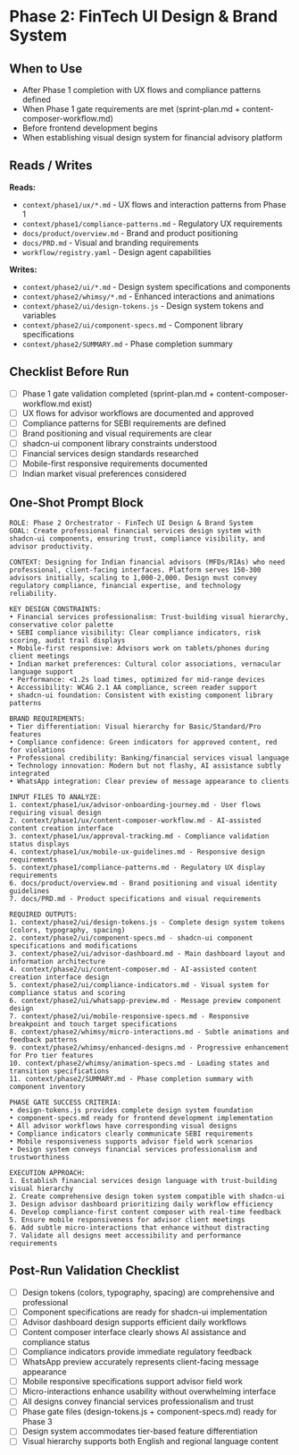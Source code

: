 # Phase 2: FinTech UI Design & Brand System

## When to Use
- After Phase 1 completion with UX flows and compliance patterns defined
- When Phase 1 gate requirements are met (sprint-plan.md + content-composer-workflow.md)
- Before frontend development begins
- When establishing visual design system for financial advisory platform

## Reads / Writes

**Reads:**
- `context/phase1/ux/*.md` - UX flows and interaction patterns from Phase 1
- `context/phase1/compliance-patterns.md` - Regulatory UX requirements
- `docs/product/overview.md` - Brand and product positioning
- `docs/PRD.md` - Visual and branding requirements
- `workflow/registry.yaml` - Design agent capabilities

**Writes:**
- `context/phase2/ui/*.md` - Design system specifications and components
- `context/phase2/whimsy/*.md` - Enhanced interactions and animations
- `context/phase2/ui/design-tokens.js` - Design system tokens and variables
- `context/phase2/ui/component-specs.md` - Component library specifications
- `context/phase2/SUMMARY.md` - Phase completion summary

## Checklist Before Run

- [ ] Phase 1 gate validation completed (sprint-plan.md + content-composer-workflow.md exist)
- [ ] UX flows for advisor workflows are documented and approved
- [ ] Compliance patterns for SEBI requirements are defined
- [ ] Brand positioning and visual requirements are clear
- [ ] shadcn-ui component library constraints understood
- [ ] Financial services design standards researched
- [ ] Mobile-first responsive requirements documented
- [ ] Indian market visual preferences considered

## One-Shot Prompt Block

```
ROLE: Phase 2 Orchestrator - FinTech UI Design & Brand System
GOAL: Create professional financial services design system with shadcn-ui components, ensuring trust, compliance visibility, and advisor productivity.

CONTEXT: Designing for Indian financial advisors (MFDs/RIAs) who need professional, client-facing interfaces. Platform serves 150-300 advisors initially, scaling to 1,000-2,000. Design must convey regulatory compliance, financial expertise, and technology reliability.

KEY DESIGN CONSTRAINTS:
• Financial services professionalism: Trust-building visual hierarchy, conservative color palette
• SEBI compliance visibility: Clear compliance indicators, risk scoring, audit trail displays
• Mobile-first responsive: Advisors work on tablets/phones during client meetings
• Indian market preferences: Cultural color associations, vernacular language support
• Performance: <1.2s load times, optimized for mid-range devices
• Accessibility: WCAG 2.1 AA compliance, screen reader support
• shadcn-ui foundation: Consistent with existing component library patterns

BRAND REQUIREMENTS:
• Tier differentiation: Visual hierarchy for Basic/Standard/Pro features
• Compliance confidence: Green indicators for approved content, red for violations
• Professional credibility: Banking/financial services visual language
• Technology innovation: Modern but not flashy, AI assistance subtly integrated
• WhatsApp integration: Clear preview of message appearance to clients

INPUT FILES TO ANALYZE:
1. context/phase1/ux/advisor-onboarding-journey.md - User flows requiring visual design
2. context/phase1/ux/content-composer-workflow.md - AI-assisted content creation interface
3. context/phase1/ux/approval-tracking.md - Compliance validation status displays
4. context/phase1/ux/mobile-ux-guidelines.md - Responsive design requirements
5. context/phase1/compliance-patterns.md - Regulatory UX display requirements
6. docs/product/overview.md - Brand positioning and visual identity guidelines
7. docs/PRD.md - Product specifications and visual requirements

REQUIRED OUTPUTS:
1. context/phase2/ui/design-tokens.js - Complete design system tokens (colors, typography, spacing)
2. context/phase2/ui/component-specs.md - shadcn-ui component specifications and modifications
3. context/phase2/ui/advisor-dashboard.md - Main dashboard layout and information architecture
4. context/phase2/ui/content-composer.md - AI-assisted content creation interface design
5. context/phase2/ui/compliance-indicators.md - Visual system for compliance status and scoring
6. context/phase2/ui/whatsapp-preview.md - Message preview component design
7. context/phase2/ui/mobile-responsive-specs.md - Responsive breakpoint and touch target specifications
8. context/phase2/whimsy/micro-interactions.md - Subtle animations and feedback patterns
9. context/phase2/whimsy/enhanced-designs.md - Progressive enhancement for Pro tier features
10. context/phase2/whimsy/animation-specs.md - Loading states and transition specifications
11. context/phase2/SUMMARY.md - Phase completion summary with component inventory

PHASE GATE SUCCESS CRITERIA:
• design-tokens.js provides complete design system foundation
• component-specs.md ready for frontend development implementation
• All advisor workflows have corresponding visual designs
• Compliance indicators clearly communicate SEBI requirements
• Mobile responsiveness supports advisor field work scenarios
• Design system conveys financial services professionalism and trustworthiness

EXECUTION APPROACH:
1. Establish financial services design language with trust-building visual hierarchy
2. Create comprehensive design token system compatible with shadcn-ui
3. Design advisor dashboard prioritizing daily workflow efficiency
4. Develop compliance-first content composer with real-time feedback
5. Ensure mobile responsiveness for advisor client meetings
6. Add subtle micro-interactions that enhance without distracting
7. Validate all designs meet accessibility and performance requirements
```

## Post-Run Validation Checklist

- [ ] Design tokens (colors, typography, spacing) are comprehensive and professional
- [ ] Component specifications are ready for shadcn-ui implementation
- [ ] Advisor dashboard design supports efficient daily workflows
- [ ] Content composer interface clearly shows AI assistance and compliance status
- [ ] Compliance indicators provide immediate regulatory feedback
- [ ] WhatsApp preview accurately represents client-facing message appearance
- [ ] Mobile responsive specifications support advisor field work
- [ ] Micro-interactions enhance usability without overwhelming interface
- [ ] All designs convey financial services professionalism and trust
- [ ] Phase gate files (design-tokens.js + component-specs.md) ready for Phase 3
- [ ] Design system accommodates tier-based feature differentiation
- [ ] Visual hierarchy supports both English and regional language content